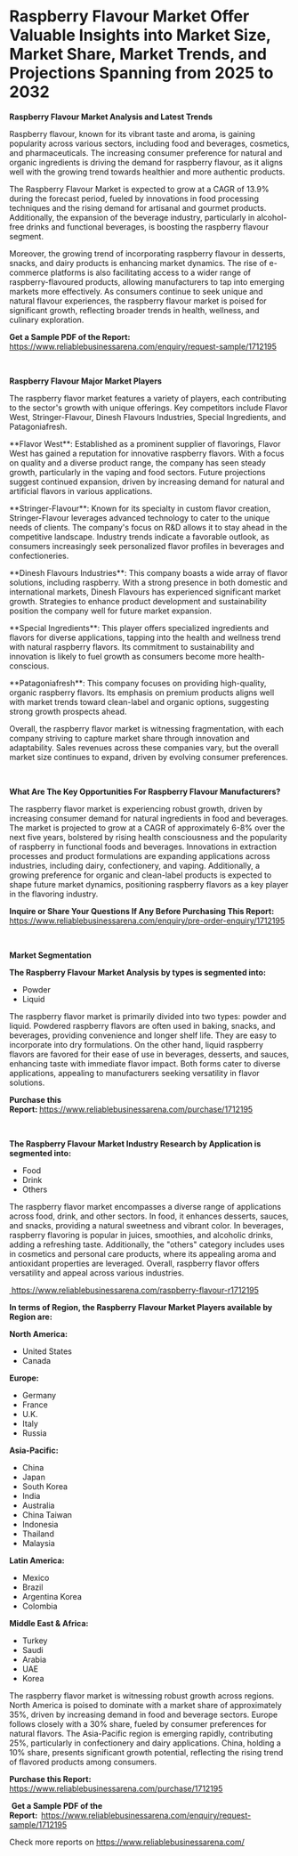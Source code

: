 <p><h1>Raspberry Flavour Market Offer Valuable Insights into Market Size, Market Share, Market Trends, and Projections Spanning from 2025 to 2032</h1></p><p><strong>Raspberry Flavour Market Analysis and Latest Trends</strong></p>
<p><p>Raspberry flavour, known for its vibrant taste and aroma, is gaining popularity across various sectors, including food and beverages, cosmetics, and pharmaceuticals. The increasing consumer preference for natural and organic ingredients is driving the demand for raspberry flavour, as it aligns well with the growing trend towards healthier and more authentic products.</p><p>The Raspberry Flavour Market is expected to grow at a CAGR of 13.9% during the forecast period, fueled by innovations in food processing techniques and the rising demand for artisanal and gourmet products. Additionally, the expansion of the beverage industry, particularly in alcohol-free drinks and functional beverages, is boosting the raspberry flavour segment. </p><p>Moreover, the growing trend of incorporating raspberry flavour in desserts, snacks, and dairy products is enhancing market dynamics. The rise of e-commerce platforms is also facilitating access to a wider range of raspberry-flavoured products, allowing manufacturers to tap into emerging markets more effectively. As consumers continue to seek unique and natural flavour experiences, the raspberry flavour market is poised for significant growth, reflecting broader trends in health, wellness, and culinary exploration.</p></p>
<p><strong>Get a Sample PDF of the Report:&nbsp;</strong> <a href="https://www.reliablebusinessarena.com/enquiry/request-sample/1712195?utm_campaign=1912&utm_medium=2&utm_source=Github&utm_content=ia&utm_term=11012025&utm_id=raspberry-flavour">https://www.reliablebusinessarena.com/enquiry/request-sample/1712195</a></p>
<p>&nbsp;</p>
<p><strong>Raspberry Flavour Major Market Players</strong></p>
<p><p>The raspberry flavor market features a variety of players, each contributing to the sector's growth with unique offerings. Key competitors include Flavor West, Stringer-Flavour, Dinesh Flavours Industries, Special Ingredients, and Patagoniafresh.</p><p>**Flavor West**: Established as a prominent supplier of flavorings, Flavor West has gained a reputation for innovative raspberry flavors. With a focus on quality and a diverse product range, the company has seen steady growth, particularly in the vaping and food sectors. Future projections suggest continued expansion, driven by increasing demand for natural and artificial flavors in various applications.</p><p>**Stringer-Flavour**: Known for its specialty in custom flavor creation, Stringer-Flavour leverages advanced technology to cater to the unique needs of clients. The company's focus on R&D allows it to stay ahead in the competitive landscape. Industry trends indicate a favorable outlook, as consumers increasingly seek personalized flavor profiles in beverages and confectioneries.</p><p>**Dinesh Flavours Industries**: This company boasts a wide array of flavor solutions, including raspberry. With a strong presence in both domestic and international markets, Dinesh Flavours has experienced significant market growth. Strategies to enhance product development and sustainability position the company well for future market expansion.</p><p>**Special Ingredients**: This player offers specialized ingredients and flavors for diverse applications, tapping into the health and wellness trend with natural raspberry flavors. Its commitment to sustainability and innovation is likely to fuel growth as consumers become more health-conscious.</p><p>**Patagoniafresh**: This company focuses on providing high-quality, organic raspberry flavors. Its emphasis on premium products aligns well with market trends toward clean-label and organic options, suggesting strong growth prospects ahead.</p><p>Overall, the raspberry flavor market is witnessing fragmentation, with each company striving to capture market share through innovation and adaptability. Sales revenues across these companies vary, but the overall market size continues to expand, driven by evolving consumer preferences.</p></p>
<p>&nbsp;</p>
<p><strong>What Are The Key Opportunities For Raspberry Flavour Manufacturers?</strong></p>
<p><p>The raspberry flavor market is experiencing robust growth, driven by increasing consumer demand for natural ingredients in food and beverages. The market is projected to grow at a CAGR of approximately 6-8% over the next five years, bolstered by rising health consciousness and the popularity of raspberry in functional foods and beverages. Innovations in extraction processes and product formulations are expanding applications across industries, including dairy, confectionery, and vaping. Additionally, a growing preference for organic and clean-label products is expected to shape future market dynamics, positioning raspberry flavors as a key player in the flavoring industry.</p></p>
<p><strong>Inquire or Share Your Questions If Any Before Purchasing This Report:</strong> <a href="https://www.reliablebusinessarena.com/enquiry/pre-order-enquiry/1712195?utm_campaign=1912&utm_medium=2&utm_source=Github&utm_content=ia&utm_term=11012025&utm_id=raspberry-flavour">https://www.reliablebusinessarena.com/enquiry/pre-order-enquiry/1712195</a></p>
<p>&nbsp;</p>
<p><strong>Market Segmentation</strong></p>
<p><strong>The Raspberry Flavour Market Analysis by types is segmented into:</strong></p>
<p><ul><li>Powder</li><li>Liquid</li></ul></p>
<p><p>The raspberry flavor market is primarily divided into two types: powder and liquid. Powdered raspberry flavors are often used in baking, snacks, and beverages, providing convenience and longer shelf life. They are easy to incorporate into dry formulations. On the other hand, liquid raspberry flavors are favored for their ease of use in beverages, desserts, and sauces, enhancing taste with immediate flavor impact. Both forms cater to diverse applications, appealing to manufacturers seeking versatility in flavor solutions.</p></p>
<p><strong>Purchase this Report:&nbsp;</strong><a href="https://www.reliablebusinessarena.com/purchase/1712195?utm_campaign=1912&utm_medium=2&utm_source=Github&utm_content=ia&utm_term=11012025&utm_id=raspberry-flavour">https://www.reliablebusinessarena.com/purchase/1712195</a></p>
<p>&nbsp;</p>
<p><strong>The Raspberry Flavour Market Industry Research by Application is segmented into:</strong></p>
<p><ul><li>Food</li><li>Drink</li><li>Others</li></ul></p>
<p><p>The raspberry flavor market encompasses a diverse range of applications across food, drink, and other sectors. In food, it enhances desserts, sauces, and snacks, providing a natural sweetness and vibrant color. In beverages, raspberry flavoring is popular in juices, smoothies, and alcoholic drinks, adding a refreshing taste. Additionally, the "others" category includes uses in cosmetics and personal care products, where its appealing aroma and antioxidant properties are leveraged. Overall, raspberry flavor offers versatility and appeal across various industries.</p></p>
<p><a href="https://www.reliablebusinessarena.com/raspberry-flavour-r1712195?utm_campaign=1912&utm_medium=2&utm_source=Github&utm_content=ia&utm_term=11012025&utm_id=raspberry-flavour">&nbsp;https://www.reliablebusinessarena.com/raspberry-flavour-r1712195</a></p>
<p><strong>In terms of Region, the Raspberry Flavour Market Players available by Region are:</strong></p>
<p>
    <p> <strong> North America: </strong>
        <ul>
            <li>United States</li>
            <li>Canada</li>
        </ul>
        </p> 
    <p> <strong> Europe: </strong>
        <ul>
            <li>Germany</li>
            <li>France</li>
            <li>U.K.</li>
            <li>Italy</li>
            <li>Russia</li>
        </ul>
        </p> 
    <p> <strong> Asia-Pacific: </strong>
        <ul>
            <li>China</li>
            <li>Japan</li>
            <li>South Korea</li>
            <li>India</li>
            <li>Australia</li>
            <li>China Taiwan</li>
            <li>Indonesia</li>
            <li>Thailand</li>
            <li>Malaysia</li>
        </ul>
        </p> 
    <p> <strong> Latin America: </strong>
        <ul>
            <li>Mexico</li>
            <li>Brazil</li>
            <li>Argentina Korea</li>
            <li>Colombia</li>
        </ul>
        </p> 
    <p> <strong> Middle East & Africa: </strong>
        <ul>
            <li>Turkey</li>
            <li>Saudi</li>
            <li>Arabia</li>
            <li>UAE</li>
            <li>Korea</li>
        </ul>
    </p>
    </p>
<p><p>The raspberry flavor market is witnessing robust growth across regions. North America is poised to dominate with a market share of approximately 35%, driven by increasing demand in food and beverage sectors. Europe follows closely with a 30% share, fueled by consumer preferences for natural flavors. The Asia-Pacific region is emerging rapidly, contributing 25%, particularly in confectionery and dairy applications. China, holding a 10% share, presents significant growth potential, reflecting the rising trend of flavored products among consumers.</p></p>
<p><strong>Purchase this Report: </strong><a href="https://www.reliablebusinessarena.com/purchase/1712195?utm_campaign=1912&utm_medium=2&utm_source=Github&utm_content=ia&utm_term=11012025&utm_id=raspberry-flavour">https://www.reliablebusinessarena.com/purchase/1712195</a></p>
<p>&nbsp;<strong>Get a Sample PDF of the Report:&nbsp;&nbsp;</strong><a href="https://www.reliablebusinessarena.com/enquiry/request-sample/1712195?utm_campaign=1912&utm_medium=2&utm_source=Github&utm_content=ia&utm_term=11012025&utm_id=raspberry-flavour">https://www.reliablebusinessarena.com/enquiry/request-sample/1712195</a></p>
<p><strong></strong></p>
<p>Check more reports on <a href="https://www.reliablebusinessarena.com/?utm_campaign=1912&utm_medium=2&utm_source=Github&utm_content=ia&utm_term=11012025&utm_id=raspberry-flavour">https://www.reliablebusinessarena.com/</a></p>